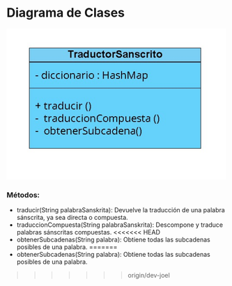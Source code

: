 # Diagrama de Clases

![Diagrama de clases](../images/classes_diag.jpg)

### Métodos:
- traducir(String palabraSanskrita): Devuelve la traducción de una palabra sánscrita, ya sea directa o compuesta.
- traduccionCompuesta(String palabraSanskrita): Descompone y traduce palabras sánscritas compuestas.
<<<<<<< HEAD
- obtenerSubcadenas(String palabra): Obtiene todas las subcadenas posibles de una palabra.
=======
- obtenerSubcadenas(String palabra): Obtiene todas las subcadenas posibles de una palabra.

>>>>>>> origin/dev-joel

